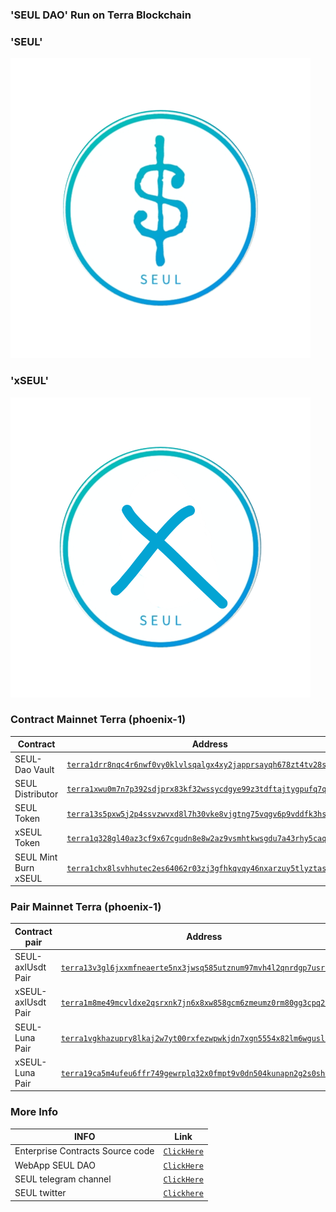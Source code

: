### 'SEUL DAO' Run on Terra Blockchain

### 'SEUL'
![image.png](https://raw.githubusercontent.com/DAOSEUL/Seuldata/main/seul.png)

### 'xSEUL'
![image.png](https://raw.githubusercontent.com/DAOSEUL/Seuldata/main/xseul.png)


### Contract Mainnet Terra (phoenix-1)

| Contract            | Address   |
| ------------------- | --------- |
| SEUL-Dao Vault      |[`terra1drr8nqc4r6nwf0vy0klvlsqalgx4xy2japprsayqh678zt4tv28sf7atff`](https://terrasco.pe/mainnet/address/terra1drr8nqc4r6nwf0vy0klvlsqalgx4xy2japprsayqh678zt4tv28sf7atff)        |
| SEUL Distributor    | [`terra1xwu0m7n7p392sdjprx83kf32wssycdgye99z3tdftajtygpufq7q868mwg`](https://terrasco.pe/mainnet/address/terra1xwu0m7n7p392sdjprx83kf32wssycdgye99z3tdftajtygpufq7q868mwg)        |
| SEUL Token          | [`terra13s5pxw5j2p4ssvzwvxd8l7h30vke8vjgtng75vqgv6p9vddfk3hskfka0l`](https://terrasco.pe/mainnet/address/terra13s5pxw5j2p4ssvzwvxd8l7h30vke8vjgtng75vqgv6p9vddfk3hskfka0l)        |
| xSEUL Token          | [`terra1q328gl40az3cf9x67cgudn8e8w2az9vsmhtkwsgdu7a43rhy5caqc82yr5`](https://terrasco.pe/mainnet/address/terra1q328gl40az3cf9x67cgudn8e8w2az9vsmhtkwsgdu7a43rhy5caqc82yr5)        |
| SEUL Mint Burn xSEUL          | [`terra1chx8lsvhhutec2es64062r03zj3gfhkqvqy46nxarzuy5tlyztasehwpys`](https://terrasco.pe/mainnet/address/terra1chx8lsvhhutec2es64062r03zj3gfhkqvqy46nxarzuy5tlyztasehwpys)        |
### Pair Mainnet Terra (phoenix-1)

| Contract pair       | Address   |
| ------------------- | --------- |
| SEUL-axlUsdt Pair   | [`terra13v3gl6jxxmfneaerte5nx3jwsq585utznum97mvh4l2qnrdgp7usrvr4r8`](https://chainsco.pe/terra2/address/terra13v3gl6jxxmfneaerte5nx3jwsq585utznum97mvh4l2qnrdgp7usrvr4r8#!) |
| xSEUL-axlUsdt Pair   | [`terra1m8me49mcvldxe2qsrxnk7jn6x8xw858gcm6zmeumz0rm80gg3cpq2625cf`](https://chainsco.pe/terra2/address/terra1m8me49mcvldxe2qsrxnk7jn6x8xw858gcm6zmeumz0rm80gg3cpq2625cf#!) |
| SEUL-Luna Pair   | [`terra1vgkhazupry8lkaj2w7yt00rxfezwpwkjdn7xgn5554x82lm6wguslvfvnn`](https://chainsco.pe/terra2/address/terra1vgkhazupry8lkaj2w7yt00rxfezwpwkjdn7xgn5554x82lm6wguslvfvnn#!) |
| xSEUL-Luna Pair   | [`terra19ca5m4ufeu6ffr749gewrplq32x0fmpt9v0dn504kunapn2g2s0shmta6a`](https://chainsco.pe/terra2/address/terra19ca5m4ufeu6ffr749gewrplq32x0fmpt9v0dn504kunapn2g2s0shmta6a#!) |




### More Info

| INFO                | Link         |
| ------------------- | ---------    |
| Enterprise Contracts Source code                           | [`ClickHere`](https://github.com/terra-money/enterprise-contracts) |
| WebApp SEUL DAO                            | [`ClickHere`](https://www.google.com/url?sa=t&source=web&rct=j&opi=89978449&url=https://dao.enterprise.money/dao?address=terra1drr8nqc4r6nwf0vy0klvlsqalgx4xy2japprsayqh678zt4tv28sf7atff) |
| SEUL telegram channel                           | [`ClickHere`]() |
| SEUL twitter                           | [`Clickhere`]() |
